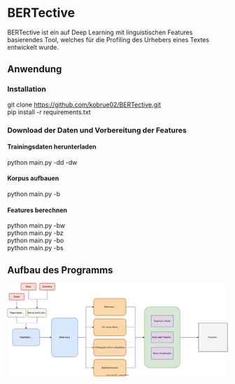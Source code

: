 # BERTective
BERTective ist ein auf Deep Learning mit linguistischen Features basierendes Tool, welches für die Profiling des Urhebers eines Textes entwickelt wurde.

## Anwendung
### Installation
git clone https://github.com/kobrue02/BERTective.git  
pip install -r requirements.txt  
### Download der Daten und Vorbereitung der Features
#### Trainingsdaten herunterladen
python main.py -dd -dw  
#### Korpus aufbauen
python main.py -b  
#### Features berechnen
python main.py -bw  
python main.py -bz  
python main.py -bo  
python main.py -bs  

## Aufbau des Programms
![architecture](https://github.com/kobrue02/BERTective/blob/main/architecture.drawio.svg)
